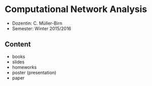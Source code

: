 # Computational Network Analysis

- Dozentin: C. Müller-Birn
- Semester: Winter 2015/2016

## Content

- books
- slides
- homeworks
- poster (presentation)
- paper

